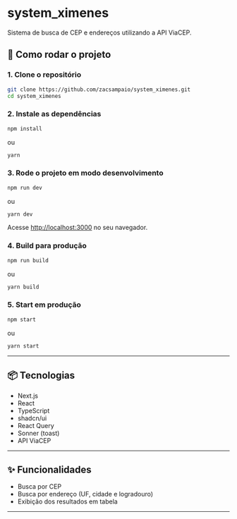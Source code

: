 # system_ximenes

Sistema de busca de CEP e endereços utilizando a API ViaCEP.

## 🚀 Como rodar o projeto

### 1. Clone o repositório

```sh
git clone https://github.com/zacsampaio/system_ximenes.git
cd system_ximenes
```

### 2. Instale as dependências

```sh
npm install
```
ou
```sh
yarn
```

### 3. Rode o projeto em modo desenvolvimento

```sh
npm run dev
```
ou
```sh
yarn dev
```

Acesse [http://localhost:3000](http://localhost:3000) no seu navegador.

### 4. Build para produção

```sh
npm run build
```
ou
```sh
yarn build
```

### 5. Start em produção

```sh
npm start
```
ou
```sh
yarn start
```

---

## 📦 Tecnologias

- Next.js
- React
- TypeScript
- shadcn/ui
- React Query
- Sonner (toast)
- API ViaCEP

---

## ✨ Funcionalidades

- Busca por CEP
- Busca por endereço (UF, cidade e logradouro)
- Exibição dos resultados em tabela

---
